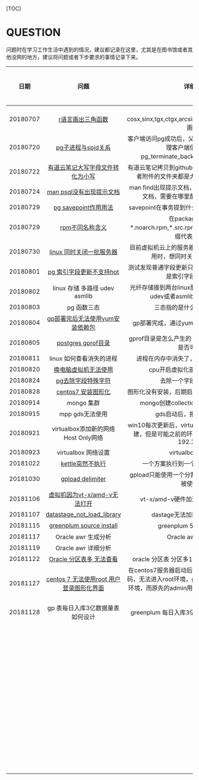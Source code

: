 [TOC]

# QUESTION



​	问题时在学习工作生活中遇到的情况，建议都记录在这里，尤其是在图书馆或者其他没网的地方，建议将问题或者下步要求的事情记录下来。





|   日期   |                             问题                             |                           详细描述                           | 是否解决 |
| :------: | :----------------------------------------------------------: | :----------------------------------------------------------: | :------: |
| 20180707 |      [r语言画出三角函数](20180707/R语言_sin(x)图像.md)       |  将cosx,sinx,tgx,ctgx,arcsinx,arccosx,arctgx,arcctgx画下来   |          |
| 20180720 | [pg子进程与spid关系](20180720/PG_TERMINATE_BACKEND_子进程关系.md) | 客户端访问pg成功后，父进程会folk一个子进程来处理客户端信息，那么与pg_terminate_backend(spid)的spid关系 |          |
| 20180722 | [有道云笔记大写字母文件转化为小写](20180805/解决有道云笔记迁移github上的图片链接问题.md) | 有道云笔记拷贝到github中，本地文件存储的图片或者附件的文件夹都是大写，而链接地址是小写 |          |
| 20180724 | [man psql没有出现提示文档](20180724/man_psql_no_manual_entry_for_psql.md) | man find出现提示文档，而man psql没有出现提示文档，需要在哪里配置，或者需要做什么 |    N     |
| 20180729 |   [pg savepoint作用用法](20180806/postgresql_savepoint.md)   |        savepoint在事务提到什么作用，他的用法又是什么         |          |
| 20180729 |      [rpm不同名称含义](20180729/rpm_noarch.rpm_src.rpm)      | 在package中出现了\*.noarch.rpm,\*.src.rpm,\*.rpm，这几种不同的后缀代表什么意思 |          |
| 20180730 | [linux 同时关闭一批服务器](20180803/LINUX_关闭_一批服务器.md) | 目前虚拟机云上的服务器20甚至更多，当关闭完应用时，想同时关闭服务器如何操作 |          |
| 20180801 |  [pg 索引字段更新不支持hot](20180807/pghot不是索引更新.md)   | 测试发现普通字段更新只要空间允许就会支持hot,但是索引字段更新就不会 |          |
| 20180802 |                linux 存储 多路径 udev asmlib                 | 光纤存储接到两台linux服务器上，多路径如何做，udev或者asmlib绑定设备好处坏处 |    N     |
| 20180803 |                         pg 函数三态                          |                 三态指的是什么？各自的特点？                 |    N     |
| 20180804 | [gp部署完后无法使用yum安装依赖包](20180808/gp部署yum坏了.md) |          gp部署完成，通过yum安装一个图像化界面报错           |          |
| 20180805 |       [postgres gprof目录](20180810/pg_gprof_目录.md)        |  gprof目录是怎么产生的？用途是什么？里面的文件是否可以删除   |          |
| 20180811 |                   linux 如何查看消失的进程                   |           进程在内存中消失了，历史记录是否还有信息           |    N     |
| 20180820 | [换电脑虚拟机无法使用](20180820/VIRTUALBOX_无法启动虚拟机.md) |               cpu开启虚拟化部分虚拟机无法启动                |    N     |
| 20180824 |    [pg去除字段特殊字符](20180824/pg_去除字段特殊字符.md)     |                   去除一个字段内的标点符号                   |          |
| 20180828 | [centos7 安装图形化](20180828/linux_centos7_install_desktop.md) |        图形化没有安装，后期启动后安装图形化依赖包失败        |          |
| 20180914 |                          mongo 集群                          |            mongo创建collection并没有在界面中找到             |    N     |
| 20180915 |                       mpp gds无法使用                        |                 gds启动后，报限制ip地址访问                  |          |
| 20180921 |             virtualbox添加新的网络Host Only网络              | win10每次更新后，virtualbox的host only都需要重建，但是可能之前的环境还被注册，只能注册为192.168.1.2 |    N     |
| 20180923 |                     virtualbox 网络设置                      |                     virtualbox 网络原理                      |    N     |
| 20181022 |  [kettle突然不执行](20181022/kettle_运行一段时间不执行.md)   |             一个方案执行到一个环节时就是无法执行             |    N     |
| 20181030 | [gpload delimiter](20181030/gpload_delimiter_character_choose.md) |    gpload只能使用一个分割符，那么那些字符不容易被使用到？    |    N     |
| 20181106 | [虚拟机因为vt-x/amd-v无法打开](20181106/virtualbox_not_open_machine_with_vt-x.md) |             vt-x/amd-v硬件加速在你的系统中不可用             |          |
| 20181107 | [datastage_not_load_library](20181108/ibm_datastage_not_load_library.md) |                dastage无法加载Oracle的依赖包                 |    N     |
| 20181115 | [greenplum source install](20181115/greenplum_open_source_install.md) |                  greenplum 5.1.20 集群安装                   |    N     |
| 20181117 |                     Oracle awr 生成分析                      |                     Oracle awr 生成 分析                     |    N     |
| 20181119 |                     Oracle awr 详细分析                      |                                                              |          |
| 20181122 |                 [Oracle 分区表多 无法查看]()                 |         oracle 分区表 分区多1096 无法查看表结构信息          |          |
| 20181127 | [centos 7 无法使用root 用户登录图形化界面](20181126/centos_7_graphical_interface_input_root_correct_password_not_login.md) | 在centos7服务器启动后，在图形化界面输入root密码，无法进入root环境，gpadmin无法进入gpamdin环境，而原先的admin用户可以进入admin图形化环境 |    N     |
| 20181128 |               gp 表每日入库3亿数据量表如何设计               |         greenplum 每日入库3亿数据量，这张表如何设计          |          |
|          |                                                              |                                                              |          |
|          |                                                              |                                                              |          |
|          |                                                              |                                                              |          |
|          |                                                              |                                                              |          |
|          |                                                              |                                                              |          |
|          |                                                              |                                                              |          |
|          |                                                              |                                                              |          |
|          |                                                              |                                                              |          |
|          |                                                              |                                                              |          |
|          |                                                              |                                                              |          |
|          |                                                              |                                                              |          |
|          |                                                              |                                                              |          |
|          |                                                              |                                                              |          |
|          |                                                              |                                                              |          |
|          |                                                              |                                                              |          |
|          |                                                              |                                                              |          |
|          |                                                              |                                                              |          |
|          |                                                              |                                                              |          |
|          |                                                              |                                                              |          |
|          |                                                              |                                                              |          |
|          |                                                              |                                                              |          |
|          |                                                              |                                                              |          |
|          |                                                              |                                                              |          |
|          |                                                              |                                                              |          |
|          |                                                              |                                                              |          |
|          |                                                              |                                                              |          |
|          |                                                              |                                                              |          |
|          |                                                              |                                                              |          |
|          |                                                              |                                                              |          |
|          |                                                              |                                                              |          |
|          |                                                              |                                                              |          |
|          |                                                              |                                                              |          |
|          |                                                              |                                                              |          |
|          |                                                              |                                                              |          |
|          |                                                              |                                                              |          |
|          |                                                              |                                                              |          |
|          |                                                              |                                                              |          |
|          |                                                              |                                                              |          |
|          |                                                              |                                                              |          |
|          |                                                              |                                                              |          |
|          |                                                              |                                                              |          |
|          |                                                              |                                                              |          |
|          |                                                              |                                                              |          |
|          |                                                              |                                                              |          |
|          |                                                              |                                                              |          |
|          |                                                              |                                                              |          |
|          |                                                              |                                                              |          |
|          |                                                              |                                                              |          |
|          |                                                              |                                                              |          |
|          |                                                              |                                                              |          |
|          |                                                              |                                                              |          |
|          |                                                              |                                                              |          |
|          |                                                              |                                                              |          |
|          |                                                              |                                                              |          |
|          |                                                              |                                                              |          |
|          |                                                              |                                                              |          |
|          |                                                              |                                                              |          |
|          |                                                              |                                                              |          |
|          |                                                              |                                                              |          |
|          |                                                              |                                                              |          |
|          |                                                              |                                                              |          |
|          |                                                              |                                                              |          |
|          |                                                              |                                                              |          |
|          |                                                              |                                                              |          |
|          |                                                              |                                                              |          |
|          |                                                              |                                                              |          |
|          |                                                              |                                                              |          |
|          |                                                              |                                                              |          |











